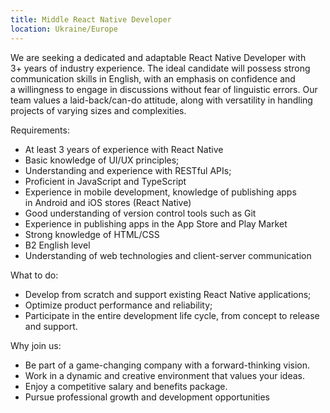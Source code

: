 ```yaml
---
title: Middle React Native Developer
location: Ukraine/Europe
---
```



We are seeking a dedicated and adaptable React Native Developer with 3+ years of industry experience. The ideal candidate will possess strong communication skills in English, with an emphasis on confidence and a willingness to engage in discussions without fear of linguistic errors. Our team values a laid-back/can-do attitude, along with versatility in handling projects of varying sizes and complexities.

Requirements:

* At least 3 years of experience with React Native
* Basic knowledge of UI/UX principles;
* Understanding and experience with RESTful APIs;
* Proficient in JavaScript and TypeScript
* Experience in mobile development, knowledge of publishing apps in Android and iOS stores (React Native)
* Good understanding of version control tools such as Git
* Experience in publishing apps in the App Store and Play Market
* Strong knowledge of HTML/CSS
* В2 English level
* Understanding of web technologies and client-server communication

What to do:

* Develop from scratch and support existing React Native applications;
* Optimize product performance and reliability;
* Participate in the entire development life cycle, from concept to release and support.

Why join us:

* Be part of a game-changing company with a forward-thinking vision.
* Work in a dynamic and creative environment that values your ideas.
* Enjoy a competitive salary and benefits package.
* Pursue professional growth and development opportunities
